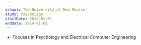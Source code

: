```yaml
---
school: The University of New Mexico
study: Psychology
startDate: 2012-01-01
endDate: 2014-01-01
---
```


- Focuses in Psychology and Electrical Computer Engineering
